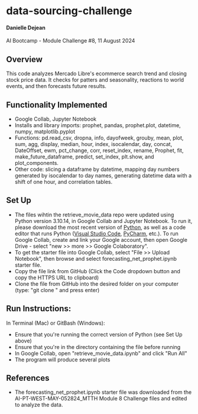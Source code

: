 # data-sourcing-challenge
#### Danielle Dejean 
AI Bootcamp - Module Challenge #8,
11 August 2024
## Overview
This code analyzes Mercado Libre's ecommerce search trend and closing stock price data. It checks for patters and seasonality, reactions to world events, and then forecasts future results. 

## Functionality Implemented
* Google Collab, Jupyter Notebook
* Installs and library imports: prophet, pandas, prophet.plot, datetime, numpy, matplotlib.pyplot
* Functions: pd.read_csv, dropna, info, dayofweek, grouby, mean, plot, sum, agg, display, median, hour, index, isocalendar, day, concat, DateOffset, ewm, pct_change, corr, reset_index, rename, Prophet, fit, make_future_dataframe, predict, set_index, plt.show, and plot_components.
* Other code: slicing a dataframe by datetime, mapping day numbers generated by isocalendar to day names, generating datetime data with a shift of one hour, and correlation tables.

## Set Up
* The files wihtin the retrieve_movie_data repo were updated using Python version 3.10.14, in Google Collab and Jupyter Notebook. To run it, please download the most recent version of [Python](https://www.python.org/downloads/), as well as a code editor that runs Python ([Visual Studio Code](https://code.visualstudio.com/download), [PyCharm](https://www.jetbrains.com/pycharm/download/?section=mac), etc.). To run Google Collab, create and link your Google account, then open Google Drive - select "new >> more >> Google Colaboratory". 
* To get the starter file into Google Collab, select "File >> Upload Notebook", then browse and select forecasting_net_prophet.ipynb starter file. 
* Copy the file link from GitHub (Click the Code dropdown button and copy the HTTPS URL to clipboard)
* Clone the file from GitHub into the desired folder on your computer (type: "git clone <link to file>" and press enter)
## Run Instructions:
In Terminal (Mac) or GitBash (Windows):
* Ensure that you're running the correct version of Python (see Set Up above)
* Ensure that you're in the directory containing the file before running
* In Google Collab, open "retrieve_movie_data.ipynb" and click "Run All"
* The program will produce several plots 
## References
* The forecasting_net_prophet.ipynb starter file was downloaded from the AI-PT-WEST-MAY-052824_MTTH Module 8 Challenge files and edited to analyze the data.


